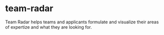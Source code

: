 # team-radar
Team Radar helps teams and applicants formulate and visualize their areas of expertize and what they are looking for.
